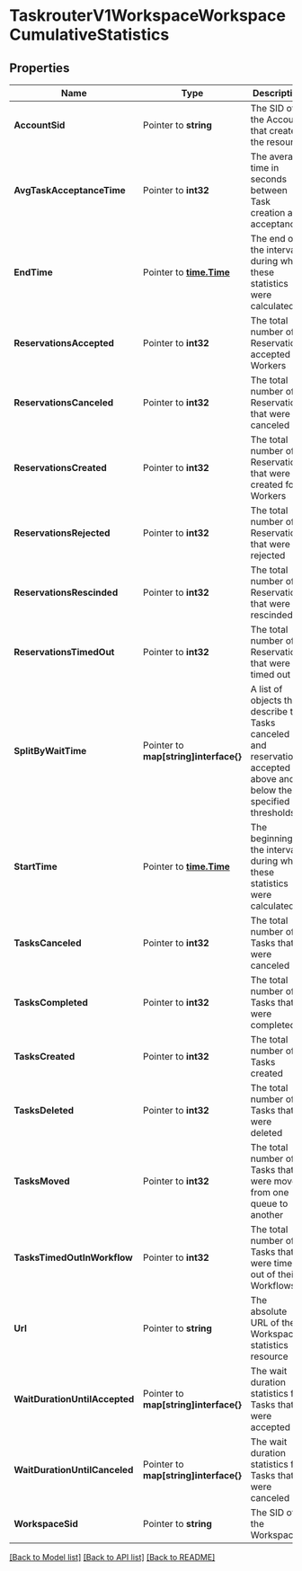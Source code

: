 # TaskrouterV1WorkspaceWorkspaceCumulativeStatistics

## Properties
Name | Type | Description | Notes
------------ | ------------- | ------------- | -------------
**AccountSid** | Pointer to **string** | The SID of the Account that created the resource |
**AvgTaskAcceptanceTime** | Pointer to **int32** | The average time in seconds between Task creation and acceptance |
**EndTime** | Pointer to [**time.Time**](time.Time.md) | The end of the interval during which these statistics were calculated |
**ReservationsAccepted** | Pointer to **int32** | The total number of Reservations accepted by Workers |
**ReservationsCanceled** | Pointer to **int32** | The total number of Reservations that were canceled |
**ReservationsCreated** | Pointer to **int32** | The total number of Reservations that were created for Workers |
**ReservationsRejected** | Pointer to **int32** | The total number of Reservations that were rejected |
**ReservationsRescinded** | Pointer to **int32** | The total number of Reservations that were rescinded |
**ReservationsTimedOut** | Pointer to **int32** | The total number of Reservations that were timed out |
**SplitByWaitTime** | Pointer to **map[string]interface{}** | A list of objects that describe the Tasks canceled and reservations accepted above and below the specified thresholds |
**StartTime** | Pointer to [**time.Time**](time.Time.md) | The beginning of the interval during which these statistics were calculated |
**TasksCanceled** | Pointer to **int32** | The total number of Tasks that were canceled |
**TasksCompleted** | Pointer to **int32** | The total number of Tasks that were completed |
**TasksCreated** | Pointer to **int32** | The total number of Tasks created |
**TasksDeleted** | Pointer to **int32** | The total number of Tasks that were deleted |
**TasksMoved** | Pointer to **int32** | The total number of Tasks that were moved from one queue to another |
**TasksTimedOutInWorkflow** | Pointer to **int32** | The total number of Tasks that were timed out of their Workflows |
**Url** | Pointer to **string** | The absolute URL of the Workspace statistics resource |
**WaitDurationUntilAccepted** | Pointer to **map[string]interface{}** | The wait duration statistics for Tasks that were accepted |
**WaitDurationUntilCanceled** | Pointer to **map[string]interface{}** | The wait duration statistics for Tasks that were canceled |
**WorkspaceSid** | Pointer to **string** | The SID of the Workspace |

[[Back to Model list]](../README.md#documentation-for-models) [[Back to API list]](../README.md#documentation-for-api-endpoints) [[Back to README]](../README.md)



